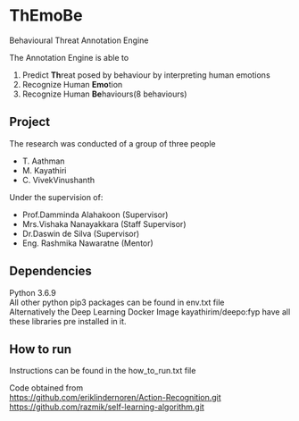 # ThEmoBe
Behavioural Threat Annotation Engine

The Annotation Engine is able to
1. Predict **Th**reat posed by behaviour by interpreting human emotions
2. Recognize Human **Emo**tion
3. Recognize Human **Be**haviours(8 behaviours)

## Project
The research was conducted of a group of three people
* T. Aathman 
* M. Kayathiri 
* C. VivekVinushanth

Under the supervision of:
* Prof.Damminda Alahakoon (Supervisor)
* Mrs.Vishaka Nanayakkara (Staff Supervisor)
* Dr.Daswin de Silva (Supervisor)
* Eng. Rashmika Nawaratne (Mentor)

## Dependencies
Python 3.6.9  
All other python pip3 packages can be found in env.txt file  
Alternatively the Deep Learning Docker Image kayathirim/deepo:fyp have all these libraries pre installed in it. 

## How to run
Instructions can be found in the how_to_run.txt file  
  

Code obtained from  
https://github.com/eriklindernoren/Action-Recognition.git  
https://github.com/razmik/self-learning-algorithm.git

